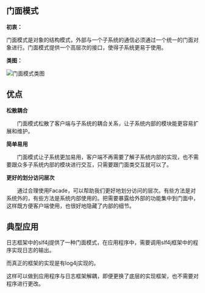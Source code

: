 ## 门面模式

**初衷：**

门面模式是对象的结构模式，外部与一个子系统的通信必须通过一个统一的门面对象进行。门面模式提供一个高层次的接口，使得子系统更易于使用。

**类图：**

![门面模式类图](/Users/heyingjie/有道云笔记/设计模式/图片/门面模式类图.png)

## 优点

**松散耦合**

　　门面模式松散了客户端与子系统的耦合关系，让子系统内部的模块能更容易扩展和维护。

**简单易用**

　　门面模式让子系统更加易用，客户端不再需要了解子系统内部的实现，也不需要跟众多子系统内部的模块进行交互，只需要跟门面类交互就可以了。

**更好的划分访问层次**

　　通过合理使用Facade，可以帮助我们更好地划分访问的层次。有些方法是对系统外的，有些方法是系统内部使用的。把需要暴露给外部的功能集中到门面中，这样既方便客户端使用，也很好地隐藏了内部的细节。

## 典型应用

日志框架中的slf4j提供了一种门面模式，在应用程序中，需要调用slf4j框架中的程序实现日志的输出。

而真正的框架的实现是有log4j实现的。

这样可以做到应用程序与日志框架解耦，即便更换了底层的实现框架，也不需要对程序进行更改。